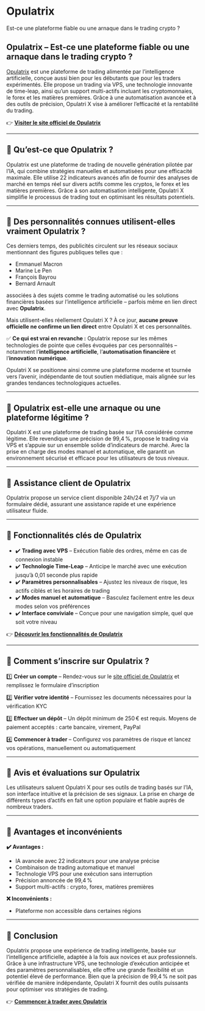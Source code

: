 # Opulatrix
Est-ce une plateforme fiable ou une arnaque dans le trading crypto ?

## Opulatrix – Est-ce une plateforme fiable ou une arnaque dans le trading crypto ?

[Opulatrix](https://opulatrix.fr) est une plateforme de trading alimentée par l’intelligence artificielle, conçue aussi bien pour les débutants que pour les traders expérimentés. Elle propose un trading via VPS, une technologie innovante de time-leap, ainsi qu’un support multi-actifs incluant les cryptomonnaies, le forex et les matières premières. Grâce à une automatisation avancée et à des outils de précision, Opulatri X vise à améliorer l’efficacité et la rentabilité du trading.

👉 **[Visiter le site officiel de Opulatrix](https://opulatrix.fr)**

---

## 📌 Qu’est-ce que Opulatrix ?

Opulatrix est une plateforme de trading de nouvelle génération pilotée par l’IA, qui combine stratégies manuelles et automatisées pour une efficacité maximale. Elle utilise 22 indicateurs avancés afin de fournir des analyses de marché en temps réel sur divers actifs comme les cryptos, le forex et les matières premières. Grâce à son automatisation intelligente, Opulatri X simplifie le processus de trading tout en optimisant les résultats potentiels.

---

## 📌 Des personnalités connues utilisent-elles vraiment Opulatrix ?

Ces derniers temps, des publicités circulent sur les réseaux sociaux mentionnant des figures publiques telles que :

- Emmanuel Macron
- Marine Le Pen
- François Bayrou
- Bernard Arnault

associées à des sujets comme le trading automatisé ou les solutions financières basées sur l’intelligence artificielle – parfois même en lien direct avec **Opulatrix**.

Mais utilisent-elles réellement Opulatri X ? À ce jour, **aucune preuve officielle ne confirme un lien direct** entre Opulatri X et ces personnalités.

✅ **Ce qui est vrai en revanche :** Opulatrix repose sur les mêmes technologies de pointe que celles évoquées par ces personnalités – notamment l’**intelligence artificielle**, l’**automatisation financière** et l’**innovation numérique**.

Opulatri X se positionne ainsi comme une plateforme moderne et tournée vers l’avenir, indépendante de tout soutien médiatique, mais alignée sur les grandes tendances technologiques actuelles.

---

## 📌 Opulatrix est-elle une arnaque ou une plateforme légitime ?

Opulatri X est une plateforme de trading basée sur l’IA considérée comme légitime. Elle revendique une précision de 99,4 %, propose le trading via VPS et s’appuie sur un ensemble solide d’indicateurs de marché. Avec la prise en charge des modes manuel et automatique, elle garantit un environnement sécurisé et efficace pour les utilisateurs de tous niveaux.

---

## 📌 Assistance client de Opulatrix

Opulatrix propose un service client disponible 24h/24 et 7j/7 via un formulaire dédié, assurant une assistance rapide et une expérience utilisateur fluide.

---

## 📌 Fonctionnalités clés de Opulatrix

- ✔️ **Trading avec VPS** – Exécution fiable des ordres, même en cas de connexion instable
- ✔️ **Technologie Time-Leap** – Anticipe le marché avec une exécution jusqu’à 0,01 seconde plus rapide
- ✔️ **Paramètres personnalisables** – Ajustez les niveaux de risque, les actifs ciblés et les horaires de trading
- ✔️ **Modes manuel et automatique** – Basculez facilement entre les deux modes selon vos préférences
- ✔️ **Interface conviviale** – Conçue pour une navigation simple, quel que soit votre niveau

👉 **[Découvrir les fonctionnalités de Opulatrix](https://opulatrix.fr)**

---

## 📌 Comment s’inscrire sur Opulatrix ?

1️⃣ **Créer un compte** – Rendez-vous sur le [site officiel de Opulatrix](https://opulatrix.fr) et remplissez le formulaire d’inscription

2️⃣ **Vérifier votre identité** – Fournissez les documents nécessaires pour la vérification KYC

3️⃣ **Effectuer un dépôt** – Un dépôt minimum de 250 € est requis. Moyens de paiement acceptés : carte bancaire, virement, PayPal

4️⃣ **Commencer à trader** – Configurez vos paramètres de risque et lancez vos opérations, manuellement ou automatiquement

---

## 📌 Avis et évaluations sur Opulatrix

Les utilisateurs saluent Opulatri X pour ses outils de trading basés sur l’IA, son interface intuitive et la précision de ses signaux. La prise en charge de différents types d’actifs en fait une option populaire et fiable auprès de nombreux traders.

---

## 📌 Avantages et inconvénients

**✔️ Avantages :**
- IA avancée avec 22 indicateurs pour une analyse précise
- Combinaison de trading automatique et manuel
- Technologie VPS pour une exécution sans interruption
- Précision annoncée de 99,4 %
- Support multi-actifs : crypto, forex, matières premières

**❌ Inconvénients :**
- Plateforme non accessible dans certaines régions

---

## 📌 Conclusion

Opulatrix propose une expérience de trading intelligente, basée sur l’intelligence artificielle, adaptée à la fois aux novices et aux professionnels. Grâce à une infrastructure VPS, une technologie d’exécution anticipée et des paramètres personnalisables, elle offre une grande flexibilité et un potentiel élevé de performance. Bien que la précision de 99,4 % ne soit pas vérifiée de manière indépendante, Opulatri X fournit des outils puissants pour optimiser vos stratégies de trading.

👉 **[Commencer à trader avec Opulatrix](https://opulatrix.fr)**
